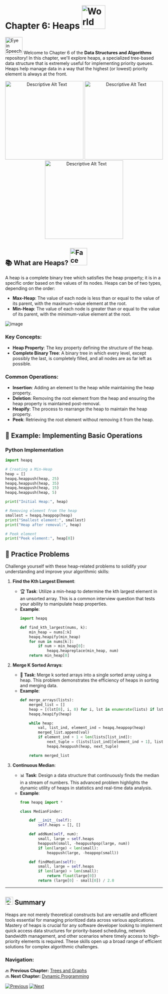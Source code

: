 # Chapter 6: Heaps <img src="https://raw.githubusercontent.com/Tarikul-Islam-Anik/Animated-Fluent-Emojis/master/Emojis/Travel%20and%20places/World%20Map.png" alt="World Map" width="75" height="75" />

<img src="https://raw.githubusercontent.com/Tarikul-Islam-Anik/Animated-Fluent-Emojis/master/Emojis/Smilies/Eye%20in%20Speech%20Bubble.png" alt="Eye in Speech Bubble" width="55" height="55" /> Welcome to Chapter 6 of the **Data Structures and Algorithms** repository! In this chapter, we'll explore heaps, a specialized tree-based data structure that is extremely useful for implementing priority queues. Heaps help manage data in a way that the highest (or lowest) priority element is always at the front.

<p align="center">
  <img src="https://github.com/user-attachments/assets/ac0404c5-cb8f-4d04-a0b2-d0d7007df6ec" width="250" alt="Descriptive Alt Text">
  <img src="https://github.com/user-attachments/assets/f675d223-fc7a-41d6-9c93-d3652f5feea2" width="250" alt="Descriptive Alt Text">
  <img src="https://github.com/user-attachments/assets/45f76e23-3516-464e-b39f-1857fc7cfa06" width="250" alt="Descriptive Alt Text">
</p>

## 📚 What are Heaps? <img src="https://raw.githubusercontent.com/Tarikul-Islam-Anik/Animated-Fluent-Emojis/master/Emojis/Smilies/Face%20with%20Monocle.png" alt="Face with Monocle" width="55" height="55" />

A heap is a complete binary tree which satisfies the heap property; it is in a specific order based on the values of its nodes. Heaps can be of two types, depending on the order:
- **Max-Heap**: The value of each node is less than or equal to the value of its parent, with the maximum-value element at the root.
- **Min-Heap**: The value of each node is greater than or equal to the value of its parent, with the minimum-value element at the root.

![image](https://github.com/user-attachments/assets/cb496207-d371-454e-b7af-6bb160c86ad2)

### Key Concepts:
- **Heap Property**: The key property defining the structure of the heap.
- **Complete Binary Tree**: A binary tree in which every level, except possibly the last, is completely filled, and all nodes are as far left as possible.

### Common Operations:
- **Insertion**: Adding an element to the heap while maintaining the heap property.
- **Deletion**: Removing the root element from the heap and ensuring the heap property is maintained post-removal.
- **Heapify**: The process to rearrange the heap to maintain the heap property.
- **Peek**: Retrieving the root element without removing it from the heap.

## 📖 Example: Implementing Basic Operations

### Python Implementation
```python
import heapq

# Creating a Min-Heap
heap = []
heapq.heappush(heap, 25)
heapq.heappush(heap, 35)
heapq.heappush(heap, 15)
heapq.heappush(heap, 5)

print("Initial Heap:", heap)

# Removing element from the heap
smallest = heapq.heappop(heap)
print("Smallest element:", smallest)
print("Heap after removal:", heap)

# Peek element
print("Peek element:", heap[0])
```
## 🧩 Practice Problems

Challenge yourself with these heap-related problems to solidify your understanding and improve your algorithmic skills:

1. **Find the Kth Largest Element**:
    - 🏆 **Task**: Utilize a min-heap to determine the kth largest element in an unsorted array. This is a common interview question that tests your ability to manipulate heap properties.
    - **Example**:
      ```python
      import heapq

      def find_kth_largest(nums, k):
          min_heap = nums[:k]
          heapq.heapify(min_heap)
          for num in nums[k:]:
              if num > min_heap[0]:
                  heapq.heapreplace(min_heap, num)
          return min_heap[0]
      ```

2. **Merge K Sorted Arrays**:
    - 🔄 **Task**: Merge k sorted arrays into a single sorted array using a heap. This problem demonstrates the efficiency of heaps in sorting and merging data.
    - **Example**:
      ```python
      def merge_arrays(lists):
          merged_list = []
          heap = [(lst[0], i, 0) for i, lst in enumerate(lists) if lst]
          heapq.heapify(heap)

          while heap:
              val, list_ind, element_ind = heapq.heappop(heap)
              merged_list.append(val)
              if element_ind + 1 < len(lists[list_ind]):
                  next_tuple = (lists[list_ind][element_ind + 1], list_ind, element_ind + 1)
                  heapq.heappush(heap, next_tuple)

          return merged_list
      ```

3. **Continuous Median**:
    - 📊 **Task**: Design a data structure that continuously finds the median in a stream of numbers. This advanced problem highlights the dynamic utility of heaps in statistics and real-time data analysis.
    - **Example**:
      ```python
      from heapq import *

      class MedianFinder:

          def __init__(self):
              self.heaps = [], []

          def addNum(self, num):
              small, large = self.heaps
              heappush(small, -heappushpop(large, num))
              if len(large) < len(small):
                  heappush(large, -heappop(small))

          def findMedian(self):
              small, large = self.heaps
              if len(large) > len(small):
                  return float(large[0])
              return (large[0] - small[0]) / 2.0
      ```
---
## <img src="https://raw.githubusercontent.com/Tarikul-Islam-Anik/Animated-Fluent-Emojis/master/Emojis/Smilies/Grinning%20Face%20with%20Smiling%20Eyes.png" alt="Grinning Face with Smiling Eyes" width="25" height="25" /> Summary

Heaps are not merely theoretical constructs but are versatile and efficient tools essential for managing prioritized data across various applications. Mastery of heaps is crucial for any software developer looking to implement quick access data structures for priority-based scheduling, network bandwidth management, and other scenarios where timely access to high-priority elements is required. These skills open up a broad range of efficient solutions for complex algorithmic challenges.

### **Navigation:**

🔙 **Previous Chapter:** [Trees and Graphs](chapter-5-trees-and-graphs.md)  
🔜 **Next Chapter:** [Dynamic Programming](chapter-7-dynamic-programming.md)

[![Previous](https://img.shields.io/badge/Previous-Trees_and_Graphs-blue?style=for-the-badge)](chapter-5-trees-and-graphs.md)
[![Next](https://img.shields.io/badge/Next-Dynamic_Programming-green?style=for-the-badge)](chapter-7-dynamic-programming.md)

